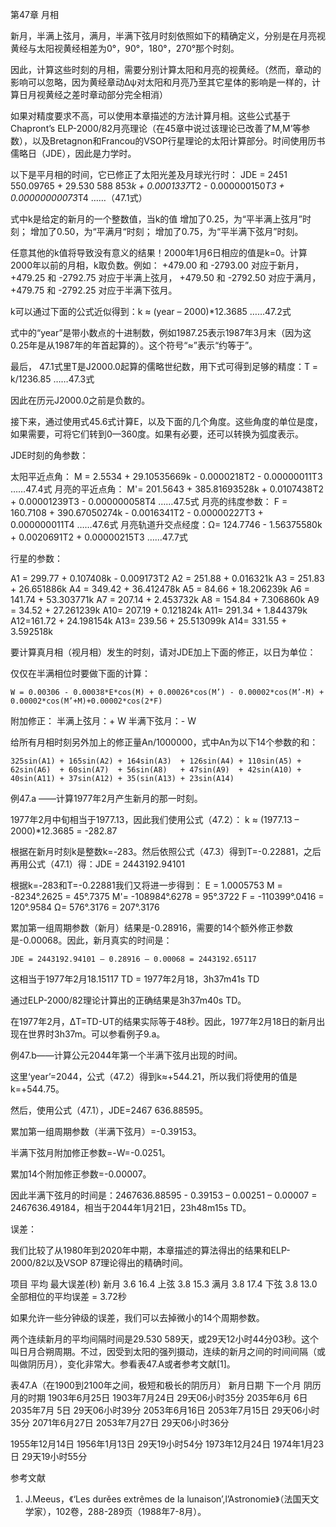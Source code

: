 第47章 月相


  新月，半满上弦月，满月，半满下弦月时刻依照如下的精确定义，分别是在月亮视黄经与太阳视黄经相差为0°，90°，180°，270°那个时刻。

  因此，计算这些时刻的月相，需要分别计算太阳和月亮的视黄经。（然而，章动的影响可以忽略，因为黄经章动Δψ对太阳和月亮乃至其它星体的影响是一样的，计算日月视黄经之差时章动部分完全相消）

  如果对精度要求不高，可以使用本章描述的方法计算月相。这些公式基于Chapront’s ELP-2000/82月亮理论（在45章中说过该理论已改善了M,M’等参数），以及Bretagnon和Francou的VSOP行星理论的太阳计算部分。时间使用历书儒略日（JDE），因此是力学时。

  以下是平月相的时间，它已修正了太阳光差及月球光行时：
    JDE = 2451 550.09765 + 29.530 588 853*k + 0.0001337*T2 - 0.000000150*T3 + 0.00000000073*T4 ……（47.1式）

  式中k是给定的新月的一个整数值，当k的值
    增加了0.25，为“平半满上弦月”时刻；
    增加了0.50，为“平满月“时刻；
    增加了0.75，为“平半满下弦月”时刻。

  任意其他的k值将导致没有意义的结果！2000年1月6日相应的值是k=0。计算2000年以前的月相，k取负数。例如：
    +479.00 和 -2793.00 对应于新月，
    +479.25 和 -2792.75 对应于半满上弦月，
    +479.50 和 -2792.50 对应于满月，
    +479.75 和 -2792.25 对应于半满下弦月。

  k可以通过下面的公式近似得到：k ≈ (year – 2000)*12.3685 ……47.2式

  式中的“year”是带小数点的十进制数，例如1987.25表示1987年3月末（因为这0.25年是从1987年的年首起算的）。这个符号“≈”表示“约等于”。

  最后， 47.1式里T是J2000.0起算的儒略世纪数，用下式可得到足够的精度：T = k/1236.85 ……47.3式

  因此在历元J2000.0之前是负数的。

  接下来，通过使用式45.6式计算E，以及下面的几个角度。这些角度的单位是度，如果需要，可将它们转到0—360度。如果有必要，还可以转换为弧度表示。

  JDE时刻的角参数：

太阳平近点角：      M = 2.5534   + 29.10535669k  - 0.0000218T2 - 0.00000011T3                 ……47.4式
月亮的平近点角：    M'= 201.5643 + 385.81693528k + 0.0107438T2 + 0.00001239T3 - 0.000000058T4 ……47.5式
月亮的纬度参数：    F = 160.7108 + 390.67050274k - 0.0016341T2 - 0.00000227T3 + 0.000000011T4 ……47.6式
月亮轨道升交点经度：Ω= 124.7746 - 1.56375580k   + 0.0020691T2 + 0.00000215T3                 ……47.7式

  行星的参数：

A1 = 299.77 + 0.107408k - 0.009173T2
A2 = 251.88 + 0.016321k
A3 = 251.83 + 26.651886k
A4 = 349.42 + 36.412478k
A5 = 84.66 + 18.206239k
A6 = 141.74 + 53.303771k
A7 = 207.14 + 2.453732k
A8 = 154.84 + 7.306860k
A9 = 34.52 + 27.261239k
A10= 207.19 + 0.121824k
A11= 291.34 + 1.844379k
A12=161.72 + 24.198154k
A13= 239.56 + 25.513099k
A14= 331.55 + 3.592518k

  要计算真月相（视月相）发生的时刻，请对JDE加上下面的修正，以日为单位：



  仅仅在半满相位时要做下面的计算：

    W = 0.00306 - 0.00038*E*cos(M) + 0.00026*cos(M’) - 0.00002*cos(M’-M) + 0.00002*cos(M’+M)+0.00002*cos(2*F)

  附加修正：
    半满上弦月：+ W
    半满下弦月：- W

  给所有月相时刻另外加上的修正量An/1000000，式中An为以下14个参数的和：

    325sin(A1) + 165sin(A2) + 164sin(A3)  + 126sin(A4) + 110sin(A5) +
    62sin(A6)  + 60sin(A7)  + 56sin(A8)   + 47sin(A9)  + 42sin(A10) +
    40sin(A11) + 37sin(A12) + 35(sin(A13) + 23sin(A14)

例47.a ——计算1977年2月产生新月的那一时刻。

  1977年2月中旬相当于1977.13，因此我们使用公式（47.2）：
    k ≈ (1977.13 – 2000)*12.3685 = -282.87

  根据在新月时刻k是整数k=-283。然后依照公式（47.3）得到T=-0.22881，之后再用公式（47.1）得：JDE = 2443192.94101

  根据k=-283和T=-0.22881我们又将进一步得到：
    E = 1.0005753
    M = -8234°.2625 = 45°.7375
    M'= -108984°.6278 = 95°.3722
    F = -110399°.0416 = 120°.9584
    Ω= 576°.3176 = 207°.3176

  累加第一组周期参数（新月）结果是-0.28916，需要的14个额外修正参数是-0.00068。因此，新月真实的时间是：

    JDE = 2443192.94101 – 0.28916 – 0.00068 = 2443192.65117

  这相当于1977年2月18.15117 TD = 1977年2月18，3h37m41s TD

  通过ELP-2000/82理论计算出的正确结果是3h37m40s TD。

  在1977年2月，ΔT=TD-UT的结果实际等于48秒。因此，1977年2月18日的新月出现在世界时3h37m。可以参看例子9.a。

例47.b——计算公元2044年第一个半满下弦月出现的时间。

  这里‘year’=2044，公式（47.2）得到k≈+544.21，所以我们将使用的值是k=+544.75。

  然后，使用公式（47.1），JDE=2467 636.88595。

  累加第一组周期参数（半满下弦月）=-0.39153。

  半满下弦月附加修正参数=-W=-0.0251。

  累加14个附加修正参数=-0.00007。

  因此半满下弦月的时间是：2467636.88595 - 0.39153 – 0.00251 – 0.00007 = 2467636.49184，相当于2044年1月21日，23h48m15s TD。

误差：

我们比较了从1980年到2020年中期，本章描述的算法得出的结果和ELP-2000/82以及VSOP 87理论得出的精确时间。

项目	平均	最大误差(秒)
新月	3.6	16.4
上弦	3.8	15.3
满月	3.8	17.4
下弦	3.8	13.0
全部相位的平均误差 = 3.72秒

  如果允许一些分钟级的误差，我们可以去掉微小的14个周期参数。

  两个连续新月的平均间隔时间是29.530 589天，或29天12小时44分03秒。这个叫日月合朔周期。不过，因受到太阳的强列摄动，连续的新月之间的时间间隔（或叫做阴历月），变化非常大。参看表47.A或者参考文献[1]。

表47.A（在1900到2100年之间，极短和极长的阴历月）
新月日期      下一个月      阴历月的时期
1903年6月25日	1903年7月24日	29天06小时35分
2035年6月 6日	2035年7月 5日 29天06小时39分
2053年6月16日	2053年7月15日	29天06小时35分
2071年6月27日	2053年7月27日	29天06小时36分

1955年12月14日	1956年1月13日	29天19小时54分
1973年12月24日	1974年1月23日	29天19小时55分

参考文献

1. J.Meeus，《‘Les durěes extrêmes de la lunaison’,l’Astronomie》（法国天文学家），102卷，288-289页（1988年7-8月）。
